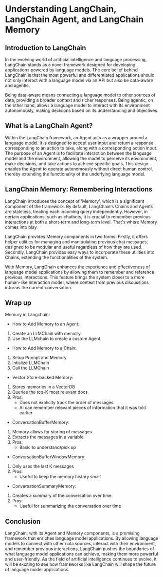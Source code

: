 # Understanding LangChain, LangChain Agent, and LangChain Memory

## Introduction to LangChain

In the evolving world of artificial intelligence and language processing, LangChain stands as a novel framework designed for developing applications powered by language models. The core belief behind LangChain is that the most powerful and differentiated applications should not only interact with a language model via an API but also be data-aware and agentic.

Being data-aware means connecting a language model to other sources of data, providing a broader context and richer responses. Being agentic, on the other hand, allows a language model to interact with its environment autonomously, making decisions based on its understanding and objectives.

## What is a LangChain Agent?

Within the LangChain framework, an Agent acts as a wrapper around a language model. It is designed to accept user input and return a response corresponding to an action to take, along with a corresponding action input. The purpose of an Agent is to facilitate interaction between the language model and the environment, allowing the model to perceive its environment, make decisions, and take actions to achieve specific goals. This design enables the Agent to operate autonomously without direct human control, thereby extending the functionality of the underlying language model.

## LangChain Memory: Remembering Interactions

LangChain introduces the concept of 'Memory', which is a significant component of the framework. By default, LangChain's Chains and Agents are stateless, treating each incoming query independently. However, in certain applications, such as chatbots, it is crucial to remember previous interactions at both a short-term and long-term level. That's where Memory comes into play.

LangChain provides Memory components in two forms. Firstly, it offers helper utilities for managing and manipulating previous chat messages, designed to be modular and useful regardless of how they are used. Secondly, LangChain provides easy ways to incorporate these utilities into Chains, extending the functionalities of the system.

With Memory, LangChain enhances the experience and effectiveness of language model applications by allowing them to remember and reference previous interactions. This feature brings the system closer to a more human-like interaction model, where context from previous discussions informs the current conversation.

## Wrap up

Memory in Langchain:

- How to Add Memory to an Agent:

1. Create an LLMChain with memory.
2. Use the LLMchain to create a custom Agent.

- How to Add Memory to a Chain:

1. Setup Prompt and Memory
2. Intialize LLMChain
3. Call the LLMChain

- Vector Store-backed Memory:

1. Stores memories in a VectorDB
2. Queries the top-K most relevant docs
3. Pros:
    - Does not explicity track the order of messages
    - AI can remember relevant pieces of information that it was told earlier

- ConversationBufferMemory:

1. Memory allows for storing of messages
2. Extracts the messages in a variable
3. Pros:
    - Basic to understand/pick up

- ConversationBufferWindowMemory:

1. Only uses the last K messages
2. Pros:
    - Useful to keep the memory history small

- ConversationSummaryMemory:

1. Creates a summary of the conversation over time.
2. Pros:
    - Useful for summarizing the conversation over time

## Conclusion

LangChain, with its Agent and Memory components, is a promising framework that enriches language model applications. By allowing language models to connect with other data sources, interact with their environment, and remember previous interactions, LangChain pushes the boundaries of what language model applications can achieve, making them more powerful and user-friendly. As the field of artificial intelligence continues to evolve, it will be exciting to see how frameworks like LangChain will shape the future of language model applications.
